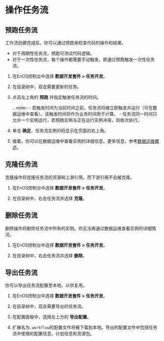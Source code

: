 # 操作任务流

## 预跑任务流<prerun>

工作流创建完成后，你可以通过预跑来检查代码的操作和结果。

 - 对于周期性任务流，预跑可测试代码逻辑。
 - 对于一次性任务流，每个操作都需要手动触发，即通过预跑触发一次性任务流。

1. 在EnOS控制台中选择 **数据开发套件 > 任务开发**。

2. 在目录树中，双击需要更新的任务。

3. 点击左上角的 **预跑** 并指定触发任务流的时间。

   .. note:: - 若触发时间为当前时间之前，任务流将被立即触发并运行（可在数据运维中查看）。该触发时间将作为业务时间用于计算。
           - 任务流同一时间只允许一个实例运行，若预跑实例与正在运行实例冲突，则依次执行。

4. 单击 **确定**，任务流实例ID将显示在页面的右上角。

5. 接着，你可以在数据运维中查看实例的详细信息。更多信息，参考[数据运维概述](../task_monitor/taskmonitor_overview)。

## 克隆任务流<clone>

克隆操作将克隆任务流的资源和上游引用。而下游引用不会被克隆。

1. 在EnOS控制台中选择 **数据开发套件 > 任务开发**。

2. 在目录树中，右击任务流并选择 **克隆**。


## 删除任务流<delete>

删除操作将删除任务流中所有的实例。你无法再通过数据运维查看实例的详细情况。

1. 在EnOS控制台中选择 **数据开发套件 > 任务开发**。

2. 在目录树中，右击任务流并选择 **删除**。


## 导出任务流<export>

你可以导出任务流配置至本地，以供复用。

1. 在EnOS控制台中选择 **数据开发套件 > 任务开发**。

2. 在目录树中，双击需要导出的任务流。

3. 在配置面板中，选择左上方的 **导出配置**。

4. 扩展名为`.workflow`的配置文件将被下载到本地。导出的配置文件中包括任务流中使用的配置信息，计划信息和资源包。
